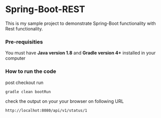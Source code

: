 # Spring-Boot-REST

This is my sample project to demonstrate Spring-Boot functionality with Rest functionality.

### Pre-requisities
You must have **Java version 1.8** and **Gradle version 4+** installed in your computer

### How to run the code

post checkout run 

```
gradle clean bootRun
```

check the output on your your browser on following URL
```
http://localhot:8080/api/v1/status/1
```
